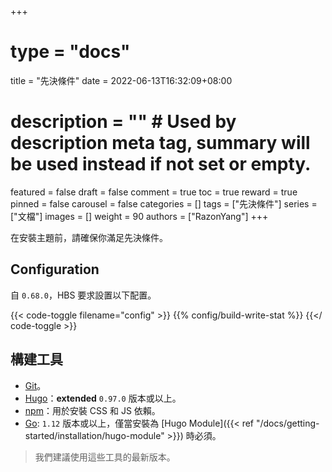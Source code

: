+++
# type = "docs"
title = "先決條件"
date = 2022-06-13T16:32:09+08:00
# description = "" # Used by description meta tag, summary will be used instead if not set or empty.
featured = false
draft = false
comment = true
toc = true
reward = true
pinned = false
carousel = false
categories = []
tags = ["先決條件"]
series = ["文檔"]
images = []
weight = 90
authors = ["RazonYang"]
+++

在安裝主題前，請確保你滿足先決條件。

<!--more-->

## Configuration

自 `0.68.0`，HBS 要求設置以下配置。

{{< code-toggle filename="config" >}}
{{% config/build-write-stat %}}
{{</ code-toggle >}}

## 構建工具

- [Git](https://git-scm.com/downloads)。
- [Hugo](https://gohugo.io/getting-started/installing/)：**extended** `0.97.0` 版本或以上。
- [npm](https://nodejs.org/en/download/)：用於安裝 CSS 和 JS  依賴。
- [Go](https://go.dev/dl/): `1.12` 版本或以上，僅當安裝為 [Hugo Module]({{< ref "/docs/getting-started/installation/hugo-module" >}}) 時必須。

> 我們建議使用這些工具的最新版本。
